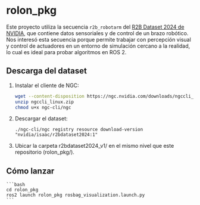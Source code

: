 # rolon_pkg

Este proyecto utiliza la secuencia `r2b_robotarm` del [R2B Dataset 2024 de NVIDIA](https://catalog.ngc.nvidia.com/orgs/nvidia/teams/isaac/resources/r2bdataset2024), que contiene datos sensoriales y de control de un brazo robótico. Nos interesó esta secuencia porque permite trabajar con percepción visual y control de actuadores en un entorno de simulación cercano a la realidad, lo cual es ideal para probar algoritmos en ROS 2.

## Descarga del dataset

1. Instalar el cliente de NGC:

   ```bash
   wget --content-disposition https://ngc.nvidia.com/downloads/ngccli_linux.zip
   unzip ngccli_linux.zip
   chmod u+x ngc-cli/ngc
   ```
2. Descargar el dataset:

    ```
    ./ngc-cli/ngc registry resource download-version "nvidia/isaac/r2bdataset2024:1"
    ```

3. Ubicar la carpeta r2bdataset2024_v1/ en el mismo nivel que este repositorio (rolon_pkg/).


## Cómo lanzar

    ```bash
    cd rolon_pkg
    ros2 launch rolon_pkg rosbag_visualization.launch.py
    ```